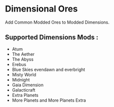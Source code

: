 # Dimensional Ores
Add Common Modded Ores to Modded Dimensions.

## Supported Dimensions Mods :
- Atum
- The Aether
- The Abyss
- Erebus
- Blue Skies evendawn and everbright
- Misty World
- Midnight
- Gaia Dimension
- Galacticraft
- Extra Planets
- More Planets and More Planets Extra
